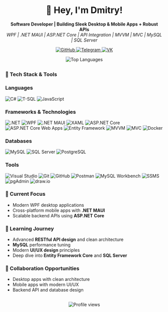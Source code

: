 <h1 align="center">👋 Hey, I'm Dmitry!</h1>

<p align="center">
  <b>Software Developer | Building Sleek Desktop & Mobile Apps + Robust APIs</b><br/>
  <i>WPF | .NET MAUI | ASP.NET Core | API Integration | MVVM | MVC | MySQL | SQL Server</i>
</p>

<p align="center">
  <a href="https://github.com/Rip0x1">
    <img src="https://img.shields.io/badge/GitHub-181717?style=flat-square&logo=github&logoColor=white" alt="GitHub" />
  </a>
  <a href="https://t.me/rip0x1">
    <img src="https://img.shields.io/badge/Telegram-2CA5E0?style=flat-square&logo=telegram&logoColor=white" alt="Telegram" />
  </a>
  <a href="https://vk.com/rip0x1">
    <img src="https://img.shields.io/badge/VK-4680C2?style=flat-square&logo=vk&logoColor=white" alt="VK" />
  </a>
</p>

<p align="center">
  <img src="https://github-readme-stats.vercel.app/api/top-langs/?username=Rip0x1&layout=compact&theme=dracula&hide_border=true" alt="Top Languages" />
</p>

##

### 🚀 Tech Stack & Tools

### Languages
<p align="left">
  <img src="https://img.shields.io/badge/C%23-239120?style=flat-square&logo=c-sharp&logoColor=white" alt="C#" />
  <img src="https://img.shields.io/badge/T--SQL-007ACC?style=flat-square&logo=microsoftsqlserver&logoColor=white" alt="T-SQL" />
  <img src="https://img.shields.io/badge/JavaScript-CC2927?style=flat-square&logo=xaml&logoColor=white" alt="JavaScript" />
</p>

### Frameworks & Technologies
<p align="left"> <img src="https://img.shields.io/badge/.NET-512BD4?style=flat-square&logo=dotnet&logoColor=white" alt=".NET" /> <img src="https://img.shields.io/badge/WPF-5C2D91?style=flat-square&logo=windows&logoColor=white" alt="WPF" /> <img src="https://img.shields.io/badge/.NET%20MAUI-512BD4?style=flat-square&logo=dotnet&logoColor=white" alt=".NET MAUI" /> <img src="https://img.shields.io/badge/XAML-0C54C2?style=flat-square&logo=xaml&logoColor=white" alt="XAML" /> <img src="https://img.shields.io/badge/ASP.NET%20Core-512BD4?style=flat-square&logo=dotnet&logoColor=white" alt="ASP.NET Core" /> <img src="https://img.shields.io/badge/ASP.NET%20Core%20Web%20Apps-512BD4?style=flat-square&logo=dotnet&logoColor=white" alt="ASP.NET Core Web Apps" /> <img src="https://img.shields.io/badge/Entity%20Framework-6DB33F?style=flat-square&logo=entity-framework&logoColor=white" alt="Entity Framework" /> <img src="https://img.shields.io/badge/MVVM-007ACC?style=flat-square&logo=visualstudio&logoColor=white" alt="MVVM" /> <img src="https://img.shields.io/badge/MVC-007ACC?style=flat-square&logo=visualstudio&logoColor=white" alt="MVC" /> <img src="https://img.shields.io/badge/Docker-2496ED?style=flat-square&logo=docker&logoColor=white" alt="Docker" /> </p>

### Databases
<p align="left"> <img src="https://img.shields.io/badge/MySQL-4479A1?style=flat-square&logo=mysql&logoColor=white" alt="MySQL" /> <img src="https://img.shields.io/badge/SQL%20Server-CC2927?style=flat-square&logo=microsoftsqlserver&logoColor=white" alt="SQL Server" /> <img src="https://img.shields.io/badge/PostgreSQL-336791?style=flat-square&logo=postgresql&logoColor=white" alt="PostgreSQL" /> </p>

### Tools
<p align="left"> <img src="https://img.shields.io/badge/Visual%20Studio-5C2D91?style=flat-square&logo=visualstudio&logoColor=white" alt="Visual Studio" /> <img src="https://img.shields.io/badge/Git-F05032?style=flat-square&logo=git&logoColor=white" alt="Git" /> <img src="https://img.shields.io/badge/GitHub-181717?style=flat-square&logo=github&logoColor=white" alt="GitHub" /> <img src="https://img.shields.io/badge/Postman-FF6C37?style=flat-square&logo=postman&logoColor=white" alt="Postman" /> <img src="https://img.shields.io/badge/MySQL%20Workbench-4479A1?style=flat-square&logo=mysql&logoColor=white" alt="MySQL Workbench" /> <img src="https://img.shields.io/badge/SSMS-CC2927?style=flat-square&logo=microsoftsqlserver&logoColor=white" alt="SSMS" /> <img src="https://img.shields.io/badge/pgAdmin-336791?style=flat-square&logo=postgresql&logoColor=white" alt="pgAdmin" /> <img src="https://img.shields.io/badge/draw.io-F08705?style=flat-square&logo=diagrams.net&logoColor=white" alt="draw.io" /> </p>

### 🔭 Current Focus

- Modern WPF desktop applications
- Cross-platform mobile apps with **.NET MAUI**
- Scalable backend APIs using **ASP.NET Core**

### 🌱 Learning Journey

- Advanced **RESTful API design** and clean architecture
- **MySQL** performance tuning
- Modern **UI/UX design** principles
- Deep dive into **Entity Framework Core** and **SQL Server**

### 👯 Collaboration Opportunities

- Desktop apps with clean architecture
- Mobile apps with modern UI/UX
- Backend API and database design

##

<p align="center">
  <img src="https://komarev.com/ghpvc/?username=Rip0x1&color=brightgreen" alt="Profile views" />
</p>

